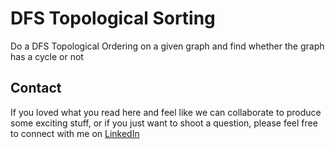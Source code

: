 # DFS Topological Sorting
Do a DFS Topological Ordering on a given graph and find whether the graph has a cycle or not

## Contact
If you loved what you read here and feel like we can collaborate to produce some exciting stuff, or if you
just want to shoot a question, please feel free to connect with me on 
<a href="https://www.linkedin.com/in/vigviswa/" target="_blank">LinkedIn</a>
